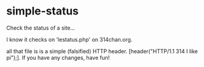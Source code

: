 simple-status
=============

Check the status of a site... 

I know it checks on 'lestatus.php' on 314chan.org.

all that file is is a simple (falsified) HTTP header. [header("HTTP/1.1 314 I like pi");]. If you have any changes, have fun!
